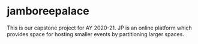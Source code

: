 # jamboreepalace
This is our capstone project for AY 2020-21. JP is an online platform which provides space for hosting smaller events by partitioning larger spaces. 
